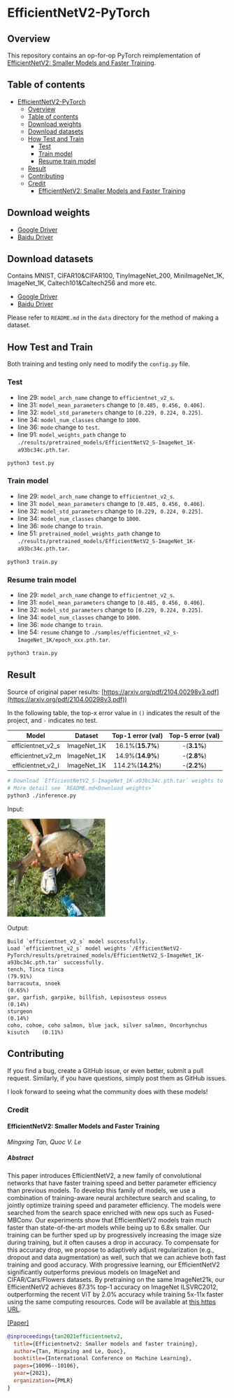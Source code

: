 # EfficientNetV2-PyTorch

## Overview

This repository contains an op-for-op PyTorch reimplementation
of [EfficientNetV2: Smaller Models and Faster Training](https://arxiv.org/pdf/2104.00298v3.pdf).

## Table of contents

- [EfficientNetV2-PyTorch](#efficientnetv2-pytorch)
    - [Overview](#overview)
    - [Table of contents](#table-of-contents)
    - [Download weights](#download-weights)
    - [Download datasets](#download-datasets)
    - [How Test and Train](#how-test-and-train)
        - [Test](#test)
        - [Train model](#train-model)
        - [Resume train model](#resume-train-model)
    - [Result](#result)
    - [Contributing](#contributing)
    - [Credit](#credit)
        - [EfficientNetV2: Smaller Models and Faster Training](#efficientnetv2-smaller-models-and-faster-training)

## Download weights

- [Google Driver](https://drive.google.com/drive/folders/17ju2HN7Y6pyPK2CC_AqnAfTOe9_3hCQ8?usp=sharing)
- [Baidu Driver](https://pan.baidu.com/s/1yNs4rqIb004-NKEdKBJtYg?pwd=llot)

## Download datasets

Contains MNIST, CIFAR10&CIFAR100, TinyImageNet_200, MiniImageNet_1K, ImageNet_1K, Caltech101&Caltech256 and more etc.

- [Google Driver](https://drive.google.com/drive/folders/1f-NSpZc07Qlzhgi6EbBEI1wTkN1MxPbQ?usp=sharing)
- [Baidu Driver](https://pan.baidu.com/s/1arNM38vhDT7p4jKeD4sqwA?pwd=llot)

Please refer to `README.md` in the `data` directory for the method of making a dataset.

## How Test and Train

Both training and testing only need to modify the `config.py` file.

### Test

- line 29: `model_arch_name` change to `efficientnet_v2_s`.
- line 31: `model_mean_parameters` change to `[0.485, 0.456, 0.406]`.
- line 32: `model_std_parameters` change to `[0.229, 0.224, 0.225]`.
- line 34: `model_num_classes` change to `1000`.
- line 36: `mode` change to `test`.
- line 91: `model_weights_path` change to `./results/pretrained_models/EfficientNetV2_S-ImageNet_1K-a93bc34c.pth.tar`.

```bash
python3 test.py
```

### Train model

- line 29: `model_arch_name` change to `efficientnet_v2_s`.
- line 31: `model_mean_parameters` change to `[0.485, 0.456, 0.406]`.
- line 32: `model_std_parameters` change to `[0.229, 0.224, 0.225]`.
- line 34: `model_num_classes` change to `1000`.
- line 36: `mode` change to `train`.
- line 51: `pretrained_model_weights_path` change to `./results/pretrained_models/EfficientNetV2_S-ImageNet_1K-a93bc34c.pth.tar`.

```bash
python3 train.py
```

### Resume train model

- line 29: `model_arch_name` change to `efficientnet_v2_s`.
- line 31: `model_mean_parameters` change to `[0.485, 0.456, 0.406]`.
- line 32: `model_std_parameters` change to `[0.229, 0.224, 0.225]`.
- line 34: `model_num_classes` change to `1000`.
- line 36: `mode` change to `train`.
- line 54: `resume` change to `./samples/efficientnet_v2_s-ImageNet_1K/epoch_xxx.pth.tar`.

```bash
python3 train.py
```

## Result

Source of original paper results: [https://arxiv.org/pdf/2104.00298v3.pdf](https://arxiv.org/pdf/2104.00298v3.pdf))

In the following table, the top-x error value in `()` indicates the result of the project, and `-` indicates no test.

|       Model       |   Dataset   | Top-1 error (val) | Top-5 error (val) |
|:-----------------:|:-----------:|:-----------------:|:-----------------:|
| efficientnet_v2_s | ImageNet_1K | 16.1%(**15.7%**)  |    -(**3.1%**)    |
| efficientnet_v2_m | ImageNet_1K | 14.9%(**14.9%**)  |    -(**2.8%**)    |
| efficientnet_v2_l | ImageNet_1K | 114.2%(**14.2%**) |    -(**2.2%**)    |


```bash
# Download `EfficientNetV2_S-ImageNet_1K-a93bc34c.pth.tar` weights to `./results/pretrained_models`
# More detail see `README.md<Download weights>`
python3 ./inference.py 
```

Input:

<span align="center"><img width="224" height="224" src="figure/n01440764_36.JPEG"/></span>

Output:

```text
Build `efficientnet_v2_s` model successfully.
Load `efficientnet_v2_s` model weights `/EfficientNetV2-PyTorch/results/pretrained_models/EfficientNetV2_S-ImageNet_1K-a93bc34c.pth.tar` successfully.
tench, Tinca tinca                                                          (79.91%)
barracouta, snoek                                                           (0.65%)
gar, garfish, garpike, billfish, Lepisosteus osseus                         (0.14%)
sturgeon                                                                    (0.14%)
coho, cohoe, coho salmon, blue jack, silver salmon, Oncorhynchus kisutch    (0.11%)
```

## Contributing

If you find a bug, create a GitHub issue, or even better, submit a pull request. Similarly, if you have questions,
simply post them as GitHub issues.

I look forward to seeing what the community does with these models!

### Credit

#### EfficientNetV2: Smaller Models and Faster Training

*Mingxing Tan, Quoc V. Le*

##### Abstract

This paper introduces EfficientNetV2, a new family of convolutional networks that have faster training speed and better
parameter efficiency than previous models. To develop this family of models, we use a combination of training-aware
neural architecture search and scaling, to jointly optimize training speed and parameter efficiency. The models were
searched from the search space enriched with new ops such as Fused-MBConv. Our experiments show that EfficientNetV2
models train much faster than state-of-the-art models while being up to 6.8x smaller.
Our training can be further sped up by progressively increasing the image size during training, but it often causes a
drop in accuracy. To compensate for this accuracy drop, we propose to adaptively adjust regularization (e.g., dropout
and data augmentation) as well, such that we can achieve both fast training and good accuracy.
With progressive learning, our EfficientNetV2 significantly outperforms previous models on ImageNet and
CIFAR/Cars/Flowers datasets. By pretraining on the same ImageNet21k, our EfficientNetV2 achieves 87.3% top-1 accuracy on
ImageNet ILSVRC2012, outperforming the recent ViT by 2.0% accuracy while training 5x-11x faster using the same computing
resources. Code will be available at [this https URL](https://github.com/google/automl/tree/master/efficientnetv2).

[[Paper]](https://arxiv.org/pdf/2104.00298v3.pdf)

```bibtex
@inproceedings{tan2021efficientnetv2,
  title={Efficientnetv2: Smaller models and faster training},
  author={Tan, Mingxing and Le, Quoc},
  booktitle={International Conference on Machine Learning},
  pages={10096--10106},
  year={2021},
  organization={PMLR}
}
```